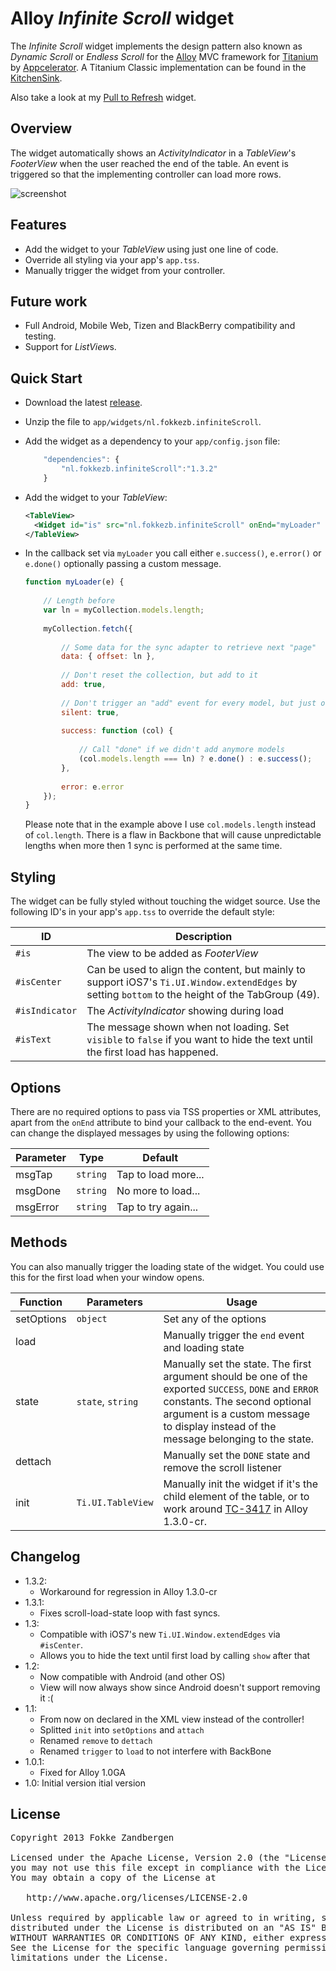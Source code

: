 # Alloy *Infinite Scroll* widget
The *Infinite Scroll* widget implements the design pattern also known as *Dynamic Scroll* or *Endless Scroll* for the [Alloy](http://docs.appcelerator.com/titanium/latest/#!/guide/Alloy_Quick_Start) MVC framework for [Titanium](http://www.appcelerator.com/platform) by [Appcelerator](http://www.appcelerator.com). A Titanium Classic implementation can be found in the [KitchenSink](https://github.com/appcelerator/KitchenSink/blob/master/Resources/ui/handheld/ios/baseui/table_view_dynamic_scroll.js).

Also take a look at my [Pull to Refresh](https://github.com/FokkeZB/nl.fokkezb.pullToRefresh) widget.

## Overview
The widget automatically shows an *ActivityIndicator* in a *TableView*'s *FooterView* when the user reached the end of the table. An event is triggered so that the implementing controller can load more rows.

![screenshot](https://raw.github.com/FokkeZB/nl.fokkezb.infiniteScroll/master/docs/screenshot.png)

## Features
* Add the widget to your *TableView* using just one line of code.
* Override all styling via your app's `app.tss`.
* Manually trigger the widget from your controller.

## Future work
* Full Android, Mobile Web, Tizen and BlackBerry compatibility and testing.
* Support for *ListView*s.

## Quick Start
* Download the latest [release](https://github.com/FokkeZB/nl.fokkezb.infiniteScroll/releases).
* Unzip the file to `app/widgets/nl.fokkezb.infiniteScroll`.
* Add the widget as a dependency to your `app/config.json` file:
	
	```javascript
		"dependencies": {
			"nl.fokkezb.infiniteScroll":"1.3.2"
		}
	```

* Add the widget to your *TableView*:

	```xml
	<TableView>
	  <Widget id="is" src="nl.fokkezb.infiniteScroll" onEnd="myLoader" />
	</TableView>
	```
	
* In the callback set via `myLoader` you call either `e.success()`, `e.error()` or `e.done()` optionally passing a custom message.

	```javascript
	function myLoader(e) {
		
		// Length before
		var ln = myCollection.models.length;
		
		myCollection.fetch({
		
			// Some data for the sync adapter to retrieve next "page"
			data: { offset: ln },
		
			// Don't reset the collection, but add to it
			add: true,
		
			// Don't trigger an "add" event for every model, but just one "fetch"
			silent: true,
			
			success: function (col) {
			
				// Call "done" if we didn't add anymore models
				(col.models.length === ln) ? e.done() : e.success();
			},
			
			error: e.error
		});
	}
	```
	
	Please note that in the example above I use `col.models.length` instead of `col.length`. There is a flaw in Backbone that will cause unpredictable lengths when more then 1 sync is performed at the same time.

## Styling
The widget can be fully styled without touching the widget source. Use the following ID's in your app's `app.tss` to override the default style:

| ID | Description |
| --------- | ------- |
| `#is` | The view to be added as *FooterView* |
| `#isCenter` | Can be used to align the content, but mainly to support iOS7's `Ti.UI.Window.extendEdges` by setting `bottom` to the height of the TabGroup (49). |
| `#isIndicator` | The *ActivityIndicator* showing during load |
| `#isText` | The message shown when not loading. Set `visible` to `false` if you want to hide the text until the first load has happened. |

## Options
There are no required options to pass via TSS properties or XML attributes, apart from the `onEnd` attribute to bind your callback to the end-event. You can change the displayed messages by using the following options:

| Parameter | Type | Default |
| --------- | ---- | ----------- |
| msgTap | `string` | Tap to load more... |
| msgDone | `string` | No more to load... |
| msgError | `string` | Tap to try again... |

## Methods
You can also manually trigger the loading state of the widget. You could use this for the first load when your window opens.

| Function   | Parameters | Usage |
| ---------- | ---------- | ----- |
| setOptions | `object`   | Set any of the options
| load       |            | Manually trigger the `end` event and loading state
| state      | `state`, `string`    | Manually set the state. The first argument should be one of the exported `SUCCESS`, `DONE` and `ERROR` constants. The second optional argument is a custom message to display instead of the message belonging to the state.
| dettach    |            | Manually set the `DONE` state and remove the scroll listener
| init       | `Ti.UI.TableView` | Manually init the widget if it's the child element of the table, or to work around [TC-3417](https://jira.appcelerator.org/browse/TC-3417) in Alloy 1.3.0-cr.

## Changelog
* 1.3.2:
  * Workaround for regression in Alloy 1.3.0-cr
* 1.3.1: 
  * Fixes scroll-load-state loop with fast syncs.
* 1.3:
  * Compatible with iOS7's new `Ti.UI.Window.extendEdges` via `#isCenter`.
  * Allows you to hide the text until first load by calling `show` after that
* 1.2:
  * Now compatible with Android (and other OS)
  * View will now always show since Android doesn't support removing it :(
* 1.1:
  * From now on declared in the XML view instead of the controller! 
  * Splitted `init` into `setOptions` and `attach`
  * Renamed `remove` to `dettach`
  * Renamed `trigger` to `load` to not interfere with BackBone 
* 1.0.1:
  * Fixed for Alloy 1.0GA
* 1.0: Initial version
itial version

## License

<pre>
Copyright 2013 Fokke Zandbergen

Licensed under the Apache License, Version 2.0 (the "License");
you may not use this file except in compliance with the License.
You may obtain a copy of the License at

   http://www.apache.org/licenses/LICENSE-2.0

Unless required by applicable law or agreed to in writing, software
distributed under the License is distributed on an "AS IS" BASIS,
WITHOUT WARRANTIES OR CONDITIONS OF ANY KIND, either express or implied.
See the License for the specific language governing permissions and
limitations under the License.
</pre>

